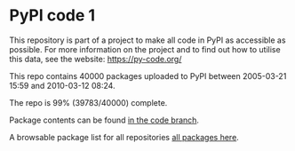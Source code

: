 # PyPI code 1

This repository is part of a project to make all code in PyPI as accessible as possible. For more information 
on the project and to find out how to utilise this data, see the website: https://py-code.org/

This repo contains 40000 packages uploaded to PyPI between 
2005-03-21 15:59 and 2010-03-12 08:24.

The repo is 99% (39783/40000) complete.

Package contents can be found [in the code branch](https://github.com/pypi-data/pypi-mirror-1/tree/code/packages).

A browsable package list for all repositories [all packages here](https://py-code.org/repositories/pypi-mirror-1).


